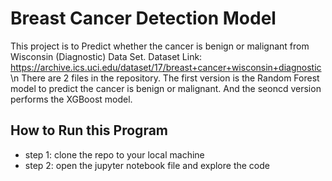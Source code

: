 # Breast Cancer Detection Model

This project is to Predict whether the cancer is benign or malignant from Wisconsin (Diagnostic) Data Set.
Dataset Link: https://archive.ics.uci.edu/dataset/17/breast+cancer+wisconsin+diagnostic \n
There are 2 files in the repository. The first version is the Random Forest model to predict the cancer is benign or malignant. And the seoncd version performs the XGBoost model.

## How to Run this Program
- step 1: clone the repo to your local machine
- step 2: open the jupyter notebook file and explore the code

